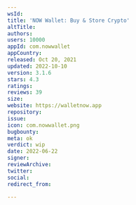 ```yaml
---
wsId: 
title: 'NOW Wallet: Buy & Store Crypto'
altTitle: 
authors: 
users: 10000
appId: com.nowwallet
appCountry: 
released: Oct 20, 2021
updated: 2022-10-10
version: 3.1.6
stars: 4.3
ratings: 
reviews: 39
size: 
website: https://walletnow.app
repository: 
issue: 
icon: com.nowwallet.png
bugbounty: 
meta: ok
verdict: wip
date: 2022-06-22
signer: 
reviewArchive: 
twitter: 
social: 
redirect_from: 

---
```


